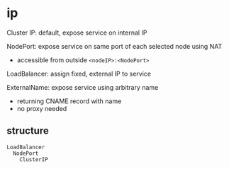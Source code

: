 # ip
Cluster IP: default, expose service on internal IP

NodePort: expose service on same port of each selected node using NAT
  - accessible from outside `<nodeIP>:<NodePort>`

LoadBalancer: assign fixed, external IP to service

ExternalName: expose service using arbitrary name
  - returning CNAME record with name
  - no proxy needed

## structure
```
LoadBalancer
  NodePort
    ClusterIP
```







